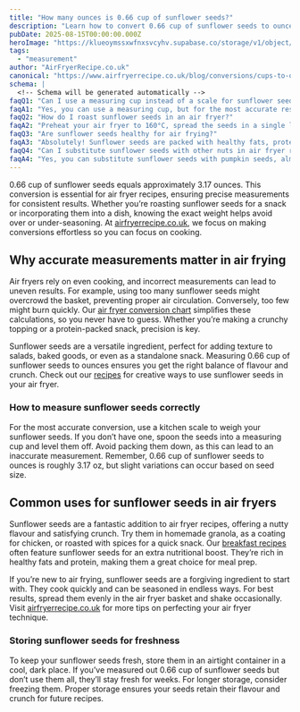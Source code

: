 ```yaml
---
title: "How many ounces is 0.66 cup of sunflower seeds?"
description: "Learn how to convert 0.66 cup of sunflower seeds to ounces for perfect air fryer recipes. Get accurate measurements in seconds!"
pubDate: 2025-08-15T00:00:00.000Z
heroImage: "https://klueoymssxwfnxsvcyhv.supabase.co/storage/v1/object/public/Shmucket/0-66-cup-sunflower-seeds-to-ounces.webp"
tags:
  - "measurement"
author: "AirFryerRecipe.co.uk"
canonical: "https://www.airfryerrecipe.co.uk/blog/conversions/cups-to-ounces/0-66-cup-sunflower-seeds-to-ounces"
schema: |
  <!-- Schema will be generated automatically -->
faqQ1: "Can I use a measuring cup instead of a scale for sunflower seeds?"
faqA1: "Yes, you can use a measuring cup, but for the most accurate results, a kitchen scale is recommended. Spoon the sunflower seeds into the cup and level them off without packing. Remember, 0.66 cup equals roughly 3.17 ounces."
faqQ2: "How do I roast sunflower seeds in an air fryer?"
faqA2: "Preheat your air fryer to 160°C, spread the seeds in a single layer, and cook for 5-7 minutes, shaking occasionally. Season with salt or spices before roasting for extra flavour."
faqQ3: "Are sunflower seeds healthy for air frying?"
faqA3: "Absolutely! Sunflower seeds are packed with healthy fats, protein, and vitamins. Air frying them preserves their nutrients without adding excess oil, making them a nutritious snack or recipe addition."
faqQ4: "Can I substitute sunflower seeds with other nuts in air fryer recipes?"
faqA4: "Yes, you can substitute sunflower seeds with pumpkin seeds, almonds, or walnuts. Adjust cooking times slightly, as different nuts may roast faster or slower. Always check for doneness to avoid burning."
---
```

<p>0.66 cup of sunflower seeds equals approximately 3.17 ounces. This conversion is essential for air fryer recipes, ensuring precise measurements for consistent results. Whether you’re roasting sunflower seeds for a snack or incorporating them into a dish, knowing the exact weight helps avoid over or under-seasoning. At <a href=https://www.airfryerrecipe.co.uk>airfryerrecipe.co.uk</a>, we focus on making conversions effortless so you can focus on cooking.</p>  

<h2>Why accurate measurements matter in air frying</h2>  
<p>Air fryers rely on even cooking, and incorrect measurements can lead to uneven results. For example, using too many sunflower seeds might overcrowd the basket, preventing proper air circulation. Conversely, too few might burn quickly. Our <a href=https://www.airfryerrecipe.co.uk/air-fryer-conversion-chart>air fryer conversion chart</a> simplifies these calculations, so you never have to guess. Whether you’re making a crunchy topping or a protein-packed snack, precision is key.</p>  

<p>Sunflower seeds are a versatile ingredient, perfect for adding texture to salads, baked goods, or even as a standalone snack. Measuring 0.66 cup of sunflower seeds to ounces ensures you get the right balance of flavour and crunch. Check out our <a href=https://www.airfryerrecipe.co.uk/recipes>recipes</a> for creative ways to use sunflower seeds in your air fryer.</p>  

<h3>How to measure sunflower seeds correctly</h3>  
<p>For the most accurate conversion, use a kitchen scale to weigh your sunflower seeds. If you don’t have one, spoon the seeds into a measuring cup and level them off. Avoid packing them down, as this can lead to an inaccurate measurement. Remember, 0.66 cup of sunflower seeds to ounces is roughly 3.17 oz, but slight variations can occur based on seed size.</p>  

<h2>Common uses for sunflower seeds in air fryers</h2>  
<p>Sunflower seeds are a fantastic addition to air fryer recipes, offering a nutty flavour and satisfying crunch. Try them in homemade granola, as a coating for chicken, or roasted with spices for a quick snack. Our <a href=https://www.airfryerrecipe.co.uk/recipe-category/breakfast>breakfast recipes</a> often feature sunflower seeds for an extra nutritional boost. They’re rich in healthy fats and protein, making them a great choice for meal prep.</p>  

<p>If you’re new to air frying, sunflower seeds are a forgiving ingredient to start with. They cook quickly and can be seasoned in endless ways. For best results, spread them evenly in the air fryer basket and shake occasionally. Visit <a href=https://www.airfryerrecipe.co.uk>airfryerrecipe.co.uk</a> for more tips on perfecting your air fryer technique.</p>  

<h3>Storing sunflower seeds for freshness</h3>  
<p>To keep your sunflower seeds fresh, store them in an airtight container in a cool, dark place. If you’ve measured out 0.66 cup of sunflower seeds but don’t use them all, they’ll stay fresh for weeks. For longer storage, consider freezing them. Proper storage ensures your seeds retain their flavour and crunch for future recipes.</p>
